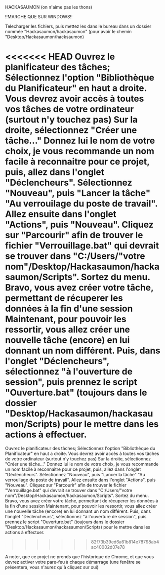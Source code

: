 HACKASAUMON (on n'aime pas les thons)

!!MARCHE QUE SUR WINDOWS!!

Telecharger les fichiers, puis mettez les dans le bureau dans un dossier nommée "Hackasaumon/hackasaumon" (pour avoir le chemin "Desktop/Hackasaumon/hacksaumon)

<<<<<<< HEAD
Ouvrez le planificateur des tâches; Sélectionnez l'option "Bibliothèque du Planificateur" en haut a droite. Vous devrez avoir accès à toutes vos tâches de votre ordinateur (surtout n'y touchez pas) Sur la droite, sélectionnez "Créer une tâche..." Donnez lui le nom de votre choix, je vous recommande un nom facile à reconnaitre pour ce projet, puis, allez dans l'onglet "Déclencheurs". Sélectionnez "Nouveau", puis "Lancer la tâche" "Au verrouilage du poste de travail". Allez ensuite dans l'onglet "Actions", puis "Nouveau". Cliquez sur "Parcourir" afin de trouver le fichier "Verrouillage.bat" qui devrait se trouver dans "C:/Users/"votre nom"/Desktop/Hackasaumon/hackasaumon/Scripts". Sortez du menu. Bravo, vous avez créer votre tâche, permettant de récuperer les données à la fin d'une session Maintenant, pour pouvoir les ressortir, vous allez créer une nouvelle tâche (encore) en lui donnant un nom différent. Puis, dans l'onglet "Déclencheurs", sélectionnez "à l'ouverture de session", puis prennez le script "Ouverture.bat" (toujours dans le dossier "Desktop/Hackasaumon/hackasaumon/Scripts) pour le mettre dans les actions à effectuer.
=======
Ouvrez le planificateur des tâches;
Sélectionnez l'option "Bibliothèque du Planificateur" en haut a droite. Vous devrez avoir accès à toutes vos tâches de votre ordinateur (surtout n'y touchez pas)
Sur la droite, sélectionnez "Créer une tâche..."
Donnez lui le nom de votre choix, je vous recommande un nom facile à reconnaitre pour ce projet, puis, allez dans l'onglet "Déclencheurs".
Sélectionnez "Nouveau", puis "Lancer la tâche" "Au verrouilage du poste de travail".
Allez ensuite dans l'onglet "Actions", puis "Nouveau". Cliquez sur "Parcourir" afin de trouver le fichier "Verrouillage.bat" qui devrait se trouver dans "C:/Users/"votre nom"/Desktop/Hackasaumon/hackasaumon/Scripts".
Sortez du menu.
Bravo, vous avez créer votre tâche, permettant de récuperer les données à la fin d'une session
Maintenant, pour pouvoir les ressortir, vous allez créer une nouvelle tâche (encore) en lui donnant un nom différent. 
Puis, dans l'onglet "Déclencheurs", sélectionnez "à l'ouverture de session", puis prennez le script "Ouverture.bat" (toujours dans le dossier "Desktop/Hackasaumon/hackasaumon/Scripts) pour le mettre dans les actions à effectuer.
>>>>>>> 82f73b39ed6a61b814e78798ab4ac40002d07e78

A noter, que ce projet ne prends que l'historique de Chrome, et que vous devrez activer votre pare-feu à chaque démarrage (une fenêtre se présentera, vous n'aurez qu'à cliquez sur oui)
